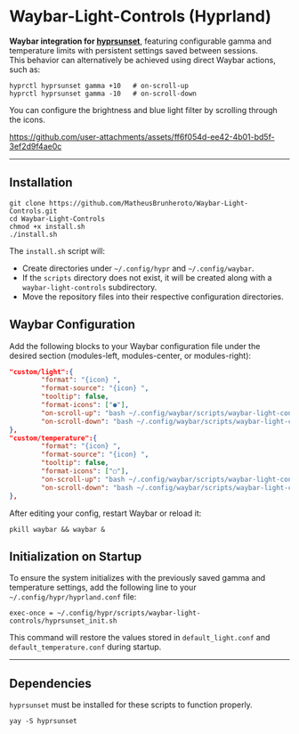 # Waybar-Light-Controls (Hyprland)

**Waybar integration for [hyprsunset](https://github.com/hyprwm/hyprsunset)**, featuring configurable gamma and temperature limits with persistent settings saved between sessions.  
This behavior can alternatively be achieved using direct Waybar actions, such as:  
```shell
hyprctl hyprsunset gamma +10   # on-scroll-up  
hyprctl hyprsunset gamma -10   # on-scroll-down
```

You can configure the brightness and blue light filter by scrolling through the icons.

https://github.com/user-attachments/assets/ff6f054d-ee42-4b01-bd5f-3ef2d9f4ae0c

<hr>

## Installation
```shell
git clone https://github.com/MatheusBrunheroto/Waybar-Light-Controls.git
cd Waybar-Light-Controls
chmod +x install.sh
./install.sh
```
The `install.sh` script will:

- Create directories under `~/.config/hypr` and `~/.config/waybar`.
- If the `scripts` directory does not exist, it will be created along with a `waybar-light-controls` subdirectory.
- Move the repository files into their respective configuration directories.
## Waybar Configuration
Add the following blocks to your Waybar configuration file under the desired section (modules-left, modules-center, or modules-right):

```json
"custom/light":{
        "format": "{icon} ",
        "format-source": "{icon} ",
        "tooltip": false,
        "format-icons": ["●"],
        "on-scroll-up": "bash ~/.config/waybar/scripts/waybar-light-controls/light_control.sh up",
        "on-scroll-down": "bash ~/.config/waybar/scripts/waybar-light-controls/light_control.sh down",
},
"custom/temperature":{
        "format": "{icon} ",
        "format-source": "{icon} ",
        "tooltip": false,
        "format-icons": ["○"],
        "on-scroll-up": "bash ~/.config/waybar/scripts/waybar-light-controls/temperature_control.sh up",
        "on-scroll-down": "bash ~/.config/waybar/scripts/waybar-light-controls/temperature_control.sh down",
},
```
After editing your config, restart Waybar or reload it:
```shell
pkill waybar && waybar &
```

## Initialization on Startup
To ensure the system initializes with the previously saved gamma and temperature settings, add the following line to your `~/.config/hypr/hyprland.conf` file:
```shell
exec-once = ~/.config/hypr/scripts/waybar-light-controls/hyprsunset_init.sh
```
This command will restore the values stored in `default_light.conf` and `default_temperature.conf` during startup.

<hr>

## Dependencies

`hyprsunset` must be installed for these scripts to function properly.
```shell
yay -S hyprsunset
```
